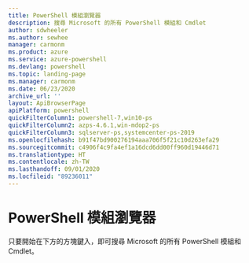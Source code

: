 ```yaml
---
title: PowerShell 模組瀏覽器
description: 搜尋 Microsoft 的所有 PowerShell 模組和 Cmdlet
author: sdwheeler
ms.author: sewhee
manager: carmonm
ms.product: azure
ms.service: azure-powershell
ms.devlang: powershell
ms.topic: landing-page
ms.manager: carmonm
ms.date: 06/23/2020
archive_url: ''
layout: ApiBrowserPage
apiPlatform: powershell
quickFilterColumn1: powershell-7,win10-ps
quickFilterColumn2: azps-4.6.1,win-mdop2-ps
quickFilterColumn3: sqlserver-ps,systemcenter-ps-2019
ms.openlocfilehash: b91f47bd900276194aaa706f5f21c10d263efa29
ms.sourcegitcommit: c4906f4c9fa4ef1a16dcd6dd00ff960d19446d71
ms.translationtype: HT
ms.contentlocale: zh-TW
ms.lasthandoff: 09/01/2020
ms.locfileid: "89236011"
---
```

# <a name="powershell-module-browser"></a>PowerShell 模組瀏覽器

只要開始在下方的方塊鍵入，即可搜尋 Microsoft 的所有 PowerShell 模組和 Cmdlet。
